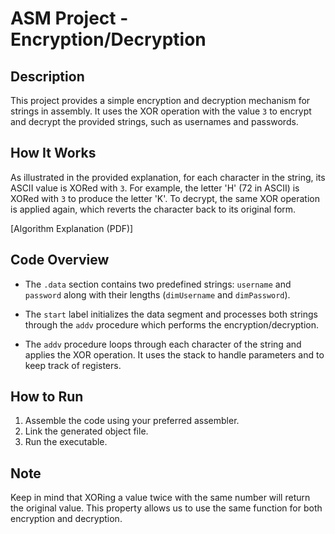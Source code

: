 # ASM Project - Encryption/Decryption

## Description
This project provides a simple encryption and decryption mechanism for strings in assembly. It uses the XOR operation with the value `3` to encrypt and decrypt the provided strings, such as usernames and passwords.

## How It Works
As illustrated in the provided explanation, for each character in the string, its ASCII value is XORed with `3`. For example, the letter 'H' (72 in ASCII) is XORed with `3` to produce the letter 'K'. To decrypt, the same XOR operation is applied again, which reverts the character back to its original form.

[Algorithm Explanation (PDF)]

## Code Overview
- The `.data` section contains two predefined strings: `username` and `password` along with their lengths (`dimUsername` and `dimPassword`).
  
- The `start` label initializes the data segment and processes both strings through the `addv` procedure which performs the encryption/decryption.

- The `addv` procedure loops through each character of the string and applies the XOR operation. It uses the stack to handle parameters and to keep track of registers.

## How to Run
1. Assemble the code using your preferred assembler.
2. Link the generated object file.
3. Run the executable.

## Note
Keep in mind that XORing a value twice with the same number will return the original value. This property allows us to use the same function for both encryption and decryption.
